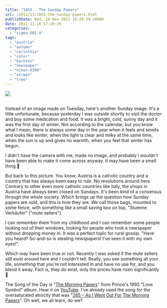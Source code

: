 ```yaml
---
title: "1855 - The Sunday Papers"
url: /2011/11/1855-the-sunday-papers.html
publishDate: Wed, 16 Nov 2011 16:29:29 +0000
date: 2011-11-16 17:29:29
categories: 
  - "sigma-501-4"
tags: 
  - "austria"
  - "autumn"
  - "carinthia"
  - "color"
  - "karnten"
  - "newspaper"
  - "nikon-d300"
  - "street"
  - "tree"
---
```

<div class="container">
<div class="center"><a target="_blank" href="https://d25zfm9zpd7gm5.cloudfront.net/1200x1200/2011/20111113_152657_ps.jpg"><img src="https://d25zfm9zpd7gm5.cloudfront.net/0600x0600/2011/20111113_152657_ps.jpg" /></a></div>
</div>
<br />

Instead of an image made on Tuesday, here's another Sunday image. It's a little unfortunate, because yesterday I was outside shortly to visit the doctor and buy some medication and food. It was a bright, cold, sunny day and it was the first day of winter. Not according to the calendar, but you know what I mean, there is always some day in the year when it feels and smells and looks like winter, when the light is clear and milky at the same time, when the sun is up and gives no warmth, when you feel that winter has begun. 

I didn't have the camera with me, made no image, and probably I wouldn't have been able to make it come across anyway. It may have been a smell thing 🙂

But back to this picture. You know, Austria is a catholic country and a country that has always been easy to rule. No revolutions around here. Contrary to other even more catholic countries like Italy, the shops in Austria have always been closed on Sundays. It's been kind of a consensus through the whole society. Which brings up the question how Sunday papers are sold, and this is how they are. We call those bags, mounted to some fence, with something like a small saving box on top, "Stumme Verkäufer" ("mute sellers").

I can remember them from my childhood and I can remember some people looking out of their windows, looking for people who took a newspaper without dropping money in. It was a perfect topic for rural gossip. "Have you heard? So-and-so is stealing newspapers! I've seen it with my own eyes!".

 Which may have been true or not. Recently I was asked if the mute sellers still exist around here and I couldn't tell. Really, you see something all your life, something that you're not interested in and have no use for, and you blend it away. Fact is, they do exist, only the prices have risen significantly 🙂

The Song of the Day is "<a href="http://www.lyricsmode.com/lyrics/p/prince/the_morning_papers.html" target="_blank">The Morning Papers</a>" from Prince's 1992 "Love Symbol" album. Hear it on <a href="http://www.youtube.com/watch?v=Wr2cuNPRgZ8" target="_blank">YouTube</a>. I've already used the song for the oversaturated atrocity that was "<a href="/2007/07/265-as-i-went-out-for-morning-papers.html" target="_blank">265 – As I Went Out For The Morning Papers</a>". Oh well, we all learn, do we?
